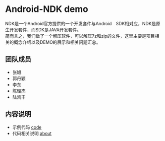 # Android-NDK demo

NDK是一个Android官方提供的一个开发套件与Android　SDK相对应，NDK是原生开发套件，而SDK是JAVA开发套件。  
简而言之，我们做了一个解压软件，可以解压7z和zip的文件，这里主要是项目相关的概念介绍以及DEMO的展示和相关问题汇总。

## 团队成员
* 张旭
* 郭丹颖
* 李东
* 陈理杰
* 陆凯丰

## 内容说明
* 示例代码 [code](https://github.com/ohhhyeahhh/learn_android/tree/master/ndk/demo/code)
* 代码相关说明 [about](https://github.com/ohhhyeahhh/learn_android/blob/master/ndk/demo/about.md)
